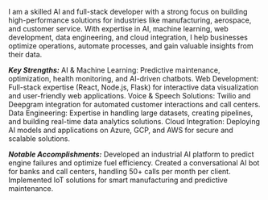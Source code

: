 I am a skilled AI and full-stack developer with a strong focus on building high-performance solutions for industries like manufacturing, aerospace, and customer service. With expertise in AI, machine learning, web development, data engineering, and cloud integration, I help businesses optimize operations, automate processes, and gain valuable insights from their data.

***Key Strengths:***
AI & Machine Learning: Predictive maintenance, optimization, health monitoring, and AI-driven chatbots.
Web Development: Full-stack expertise (React, Node.js, Flask) for interactive data visualization and user-friendly web applications.
Voice & Speech Solutions: Twilio and Deepgram integration for automated customer interactions and call centers.
Data Engineering: Expertise in handling large datasets, creating pipelines, and building real-time data analytics solutions.
Cloud Integration: Deploying AI models and applications on Azure, GCP, and AWS for secure and scalable solutions.

***Notable Accomplishments:***
Developed an industrial AI platform to predict engine failures and optimize fuel efficiency.
Created a conversational AI bot for banks and call centers, handling 50+ calls per month per client.
Implemented IoT solutions for smart manufacturing and predictive maintenance.
